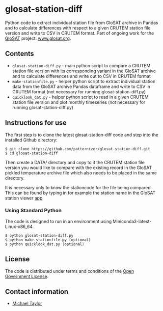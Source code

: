 # glosat-station-diff

Python code to extract individual station file from GloSAT archive in Pandas and to calculate differences with respect to a given CRUTEM station file version and write to CSV in CRUTEM format. Part of ongoing work for the [GloSAT](https://www.glosat.org) project: www.glosat.org. 

## Contents

* `glosat-station-diff.py` - main python script to compare a CRUTEM station file version with its corresponding variant in the GloSAT archive and to calculate differences and write out to CSV in CRUTEM format
* `make-stationfile.py` - helper python script to extract individual station data from the GloSAT archive Pandas dataframe and write to CSV in CRUTEM format (not necessary for running glosat-station-diff.py)
* `quicklook_dat.py` - helper python script to read in a given CRUTEM station file version and plot monthly timeseries (not necessary for running glosat-station-diff.py)

## Instructions for use

The first step is to clone the latest glosat-station-diff code and step into the installed Github directory: 

    $ git clone https://github.com/patternizer/glosat-station-diff.git
    $ cd glosat-station-diff

Then create a DATA/ directory and copy to it the CRUTEM station file version you would like to compare with the existing record in the GloSAT pickled temperature archive file which also needs to be placed in the same directory.

It is necessary only to know the stationcode for the file being compared. This can be found by typing in for example the station name in the GloSAT station viewer [app](https://glosat-py.herokuapp.com/glosat).

### Using Standard Python

The code is designed to run in an environment using Miniconda3-latest-Linux-x86_64.

    $ python glosat-station-diff.py
    $ python make-stationfile.py (optional)
    $ python quicklook_dat.py (optional)
   
## License

The code is distributed under terms and conditions of the [Open Government License](http://www.nationalarchives.gov.uk/doc/open-government-licence/version/3/).

## Contact information

* [Michael Taylor](michael.a.taylor@uea.ac.uk)


